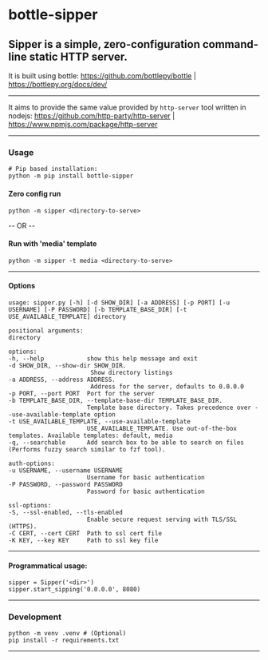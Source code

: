 # bottle-sipper

## Sipper is a simple, zero-configuration command-line static HTTP server. 

It is built using bottle: 
https://github.com/bottlepy/bottle | https://bottlepy.org/docs/dev/


---


It aims to provide the same value provided by `http-server` tool written in nodejs:
https://github.com/http-party/http-server | https://www.npmjs.com/package/http-server

---

### Usage

    # Pip based installation:
    python -m pip install bottle-sipper
    
#### Zero config run
    python -m sipper <directory-to-serve>

-- OR --

#### Run with 'media' template
    python -m sipper -t media <directory-to-serve>
---

#### Options
    
    usage: sipper.py [-h] [-d SHOW_DIR] [-a ADDRESS] [-p PORT] [-u USERNAME] [-P PASSWORD] [-b TEMPLATE_BASE_DIR] [-t USE_AVAILABLE_TEMPLATE] directory

    positional arguments:
    directory

    options:
    -h, --help            show this help message and exit
    -d SHOW_DIR, --show-dir SHOW_DIR. 
                           Show directory listings
    -a ADDRESS, --address ADDRESS. 
                           Address for the server, defaults to 0.0.0.0
    -p PORT, --port PORT  Port for the server
    -b TEMPLATE_BASE_DIR, --template-base-dir TEMPLATE_BASE_DIR. 
                          Template base directory. Takes precedence over --use-available-template option
    -t USE_AVAILABLE_TEMPLATE, --use-available-template 
                          USE_AVAILABLE_TEMPLATE. Use out-of-the-box templates. Available templates: default, media
    -q, --searchable      Add search box to be able to search on files (Performs fuzzy search similar to fzf tool).

    auth-options:
    -u USERNAME, --username USERNAME
                          Username for basic authentication
    -P PASSWORD, --password PASSWORD
                          Password for basic authentication

    ssl-options:
    -S, --ssl-enabled, --tls-enabled
                          Enable secure request serving with TLS/SSL (HTTPS).
    -C CERT, --cert CERT  Path to ssl cert file
    -K KEY, --key KEY     Path to ssl key file
---

#### Programmatical usage:
  
    sipper = Sipper('<dir>')
    sipper.start_sipping('0.0.0.0', 8080)

---

### Development

    python -m venv .venv # (Optional)
    pip install -r requirements.txt

---


